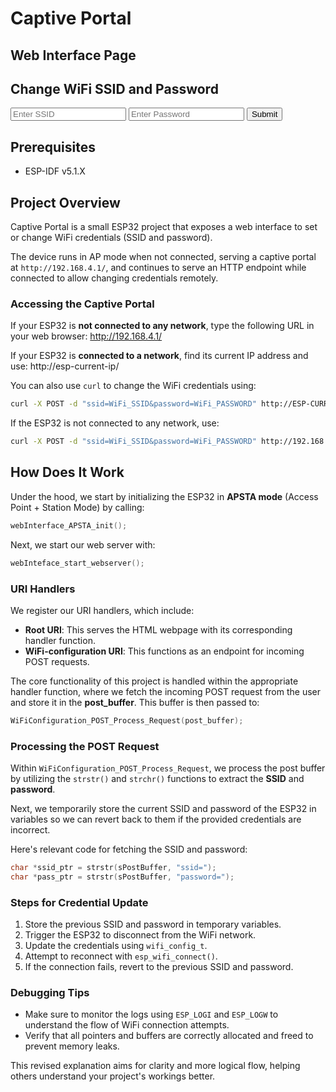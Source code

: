 # Captive Portal

## Web Interface Page

<html>
  <body>
    <h2>Change WiFi SSID and Password</h2>
    <form action="/WiFi-configuration" method="POST">
      <input type="text" name="ssid" placeholder="Enter SSID" required>
      <input type="password" name="password" placeholder="Enter Password" required>
      <button type="submit">Submit</button>
    </form>
  </body>
</html>

## Prerequisites

- ESP-IDF v5.1.X

## Project Overview

Captive Portal is a small ESP32 project that exposes a web interface to set or change WiFi credentials (SSID and password).

The device runs in AP mode when not connected, serving a captive portal at `http://192.168.4.1/`, and continues to serve an HTTP endpoint while connected to allow changing credentials remotely.

### Accessing the Captive Portal

If your ESP32 is **not connected to any network**, type the following URL in your web browser:
http://192.168.4.1/


If your ESP32 is **connected to a network**, find its current IP address and use:
http://esp-current-ip/


You can also use `curl` to change the WiFi credentials using:

```bash
curl -X POST -d "ssid=WiFi_SSID&password=WiFi_PASSWORD" http://ESP-CURRENT-IP/WiFi-configuration
```

If the ESP32 is not connected to any network, use:

```bash
curl -X POST -d "ssid=WiFi_SSID&password=WiFi_PASSWORD" http://192.168.4.1/WiFi-configuration
```

## How Does It Work

Under the hood, we start by initializing the ESP32 in **APSTA mode** (Access Point + Station Mode) by calling:

```c
webInterface_APSTA_init();
```

Next, we start our web server with:

```c
webInteface_start_webserver();
```

### URI Handlers

We register our URI handlers, which include:

- **Root URI**: This serves the HTML webpage with its corresponding handler function.
- **WiFi-configuration URI**: This functions as an endpoint for incoming POST requests.

The core functionality of this project is handled within the appropriate handler function, where we fetch the incoming POST request from the user and store it in the **post_buffer**. This buffer is then passed to:

```c
WiFiConfiguration_POST_Process_Request(post_buffer);
```

### Processing the POST Request

Within `WiFiConfiguration_POST_Process_Request`, we process the post buffer by utilizing the `strstr()` and `strchr()` functions to extract the **SSID** and **password**.

Next, we temporarily store the current SSID and password of the ESP32 in variables so we can revert back to them if the provided credentials are incorrect.

Here's relevant code for fetching the SSID and password:

```c
char *ssid_ptr = strstr(sPostBuffer, "ssid=");
char *pass_ptr = strstr(sPostBuffer, "password=");
```

### Steps for Credential Update

1. Store the previous SSID and password in temporary variables.
2. Trigger the ESP32 to disconnect from the WiFi network.
3. Update the credentials using `wifi_config_t`.
4. Attempt to reconnect with `esp_wifi_connect()`.
5. If the connection fails, revert to the previous SSID and password.

### Debugging Tips
- Make sure to monitor the logs using `ESP_LOGI` and `ESP_LOGW` to understand the flow of WiFi connection attempts.
- Verify that all pointers and buffers are correctly allocated and freed to prevent memory leaks.

This revised explanation aims for clarity and more logical flow, helping others understand your project's workings better.